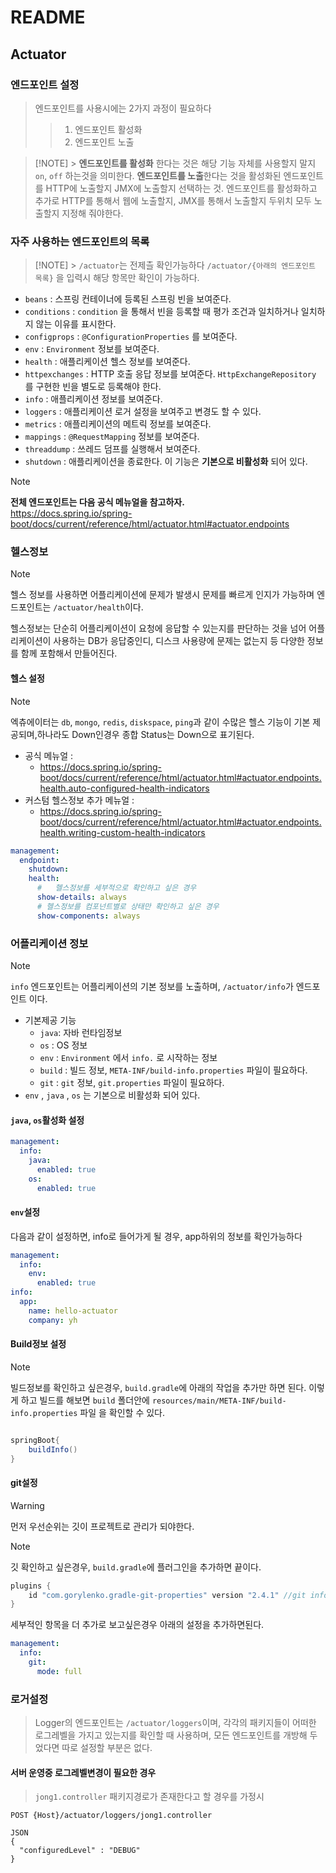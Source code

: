 # README

## Actuator

### 엔드포인트 설정

> 엔드포인트를 사용시에는 2가지 과정이 필요하다
>
> > 1. 엔드포인트 활성화
> > 2. 엔드포인트 노출

> [!NOTE] > **엔드포인트를 활성화** 한다는 것은 해당 기능 자체를 사용할지 말지 `on`, `off` 하는것을 의미한다.
> **엔드포인트를 노출**한다는 것을 활성화된 엔드포인트를 HTTP에 노출할지 JMX에 노출할지 선택하는 것.
> 엔드포인트를 활성화하고 추가로 HTTP를 통해서 웹에 노출할지, JMX를 통해서 노출할지 두위치 모두 노출할지 지정해 줘야한다.

### 자주 사용하는 엔드포인트의 목록

> [!NOTE] > `/actuator`는 전제츨 확인가능하다
> `/actuator/{아래의 엔드포인트 목록}` 을 입력시 해당 항목만 확인이 가능하다.

- `beans` : 스프링 컨테이너에 등록된 스프링 빈을 보여준다.
- `conditions` : `condition` 을 통해서 빈을 등록할 때 평가 조건과 일치하거나 일치하지 않는 이유를 표시한다.
- `configprops` : `@ConfigurationProperties` 를 보여준다.
- `env` : `Environment` 정보를 보여준다.
- `health` : 애플리케이션 헬스 정보를 보여준다.
- `httpexchanges` : HTTP 호출 응답 정보를 보여준다. `HttpExchangeRepository` 를 구현한 빈을 별도로 등록해야 한다.
- `info` : 애플리케이션 정보를 보여준다.
- `loggers` : 애플리케이션 로거 설정을 보여주고 변경도 할 수 있다.
- `metrics` : 애플리케이션의 메트릭 정보를 보여준다.
- `mappings` : `@RequestMapping` 정보를 보여준다.
- `threaddump` : 쓰레드 덤프를 실행해서 보여준다.
- `shutdown` : 애플리케이션을 종료한다. 이 기능은 **기본으로 비활성화** 되어 있다.

> [!NOTE]
>
> **전체 엔드포인트는 다음 공식 메뉴얼을 참고하자.**  
> https://docs.spring.io/spring-boot/docs/current/reference/html/actuator.html#actuator.endpoints

### 헬스정보

> [!NOTE]  
> 헬스 정보를 사용하면 어플리케이션에 문제가 발생시 문제를 빠르게 인지가 가능하며 엔드포인트는 `/actuator/health`이다.
>
> 헬스정보는 단순히 어플리케이션이 요청에 응답할 수 있는지를 판단하는 것을 넘어 어플리케이션이 사용하는 DB가 응답중인디, 디스크 사용량에 문제는 없는지 등 다양한 정보를 함께 포함해서 만들어진다.

#### 헬스 설정

> [!NOTE]
> 엑츄에이터는 `db`, `mongo`, `redis`, `diskspace`, `ping`과 같이 수많은 헬스 기능이 기본 제공되며,하나라도 Down인경우 종합 Status는 Down으로 표기된다.

- 공식 메뉴얼 :
  - https://docs.spring.io/spring-boot/docs/current/reference/html/actuator.html#actuator.endpoints.health.auto-configured-health-indicators
- 커스텀 헬스정보 추가 메뉴얼 :
  - https://docs.spring.io/spring-boot/docs/current/reference/html/actuator.html#actuator.endpoints.health.writing-custom-health-indicators

```yaml
management:
  endpoint:
    shutdown:
    health:
      #   헬스정보를 세부적으로 확인하고 싶은 경우
      show-details: always
      # 헬스정보를 컴포넌트별로 상태만 확인하고 싶은 경우
      show-components: always
```

### 어플리케이션 정보

> [!NOTE]
>
> `info` 엔드포인트는 어플리케이션의 기본 정보를 노출하며, `/actuator/info`가 엔드포인트 이다.

- 기본제공 기능
  - `java`: 자바 런타임정보
  - `os` : OS 정보
  - `env` : `Environment` 에서 `info.` 로 시작하는 정보
  - `build` : 빌드 정보, `META-INF/build-info.properties` 파일이 필요하다.
  - `git` : `git` 정보, `git.properties` 파일이 필요하다.
- `env` , `java` , `os` 는 기본으로 비활성화 되어 있다.

#### `java`, `os`활성화 설정

```yaml
management:
  info:
    java:
      enabled: true
    os:
      enabled: true
```

#### `env`설정

다음과 같이 설정하면, info로 들어가게 될 경우, app하위의 정보를 확인가능하다

```yaml
management:
  info:
    env:
      enabled: true
info:
  app:
    name: hello-actuator
    company: yh
```

#### Build정보 설정

> [!NOTE]  
> 빌드정보를 확인하고 싶은경우, `build.gradle`에 아래의 작업을 추가만 하면 된다.
> 이렇게 하고 빌드를 해보면 `build` 폴더안에 `resources/main/META-INF/build-info.properties` 파일 을 확인할 수 있다.

```groovy

springBoot{
    buildInfo()
}

```

#### git설정

> [!WARNING]
> 먼저 우선순위는 깃이 프로젝트로 관리가 되야한다.

> [!NOTE]  
> 깃 확인하고 싶은경우, `build.gradle`에 플러그인을 추가하면 끝이다.

```groovy
plugins {
    id "com.gorylenko.gradle-git-properties" version "2.4.1" //git info
}
```

세부적인 항목을 더 추가로 보고싶은경우 아래의 설정을 추가하면된다.

```yaml
management:
  info:
    git:
      mode: full
```

### 로거설정

> Logger의 엔드포인트는 `/actuator/loggers`이며, 각각의 패키지들이 어떠한 로그레벨을 가지고 있는지를 확인할 때 사용하며, 모든 엔드포인트를 개방해 두었다면 따로 설정할 부분은 없다.

#### 서버 운영중 로그레벨변경이 필요한 경우

> `jong1.controller` 패키지경로가 존재한다고 할 경우를 가정시

```curl
POST {Host}/actuator/loggers/jong1.controller

JSON
{
  "configuredLevel" : "DEBUG"
}
```
